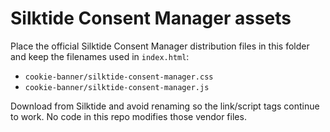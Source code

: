Silktide Consent Manager assets
================================

Place the official Silktide Consent Manager distribution files in this folder and keep the filenames used in `index.html`:

- `cookie-banner/silktide-consent-manager.css`
- `cookie-banner/silktide-consent-manager.js`

Download from Silktide and avoid renaming so the link/script tags continue to work. No code in this repo modifies those vendor files.

